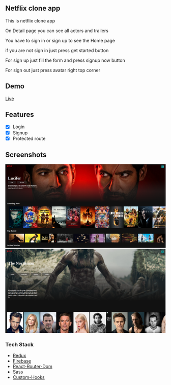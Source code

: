 ## Netflix clone app

This is netflix clone app

On Detail page you can see all actors and trailers

You have to sign in or sign up to see the Home page

if you are not sign in just press get started button

For sign up just fill the form and press signup now button

For sign out just press avatar right top corner

## Demo

[Live](https://film-d2f62.web.app/)

## Features

- [x] Login
- [x] Signup
- [x] Protected route

## Screenshots

<img src="public/Project_image/netflix_clone_home.png">
<img src="public/Project_image/netflix_clone_detail.png">

### Tech Stack

- [Redux](https://redux.js.org/)
- [Firebase](https://firebase.google.com/)
- [React-Router-Dom](https://reacttraining.com/react-router/web/guides/quick-start)
- [Sass](https://sass-lang.com/)
- [Custom-Hooks](https://reactjs.org/docs/hooks-custom.html)
